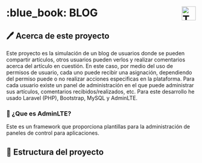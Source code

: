 <h1 align="left" width="100%"> :blue_book: BLOG <img align="right" src="https://skillicons.dev/icons?i=vscode,laravel,php,bootstrap,html,css,mysql,github,git" height="37" alt="Tecnologias"> </h1>

## :pen: Acerca de este proyecto

Este proyecto es la simulación de un blog de usuarios donde se pueden compartir artículos, otros usuarios pueden verlos y realizar comentarios acerca del artículo en cuestión. En este caso, por medio del uso de permisos de usuario, cada uno puede recibir una asignación, dependiendo del permiso puede o no realizar acciones especificas en la plataforma. Para cada usuario existe un panel de administración en el que puede administrar sus artículos, comentarios recibidos/realizados, etc. Para este desarrollo he usado Laravel (PHP), Bootstrap, MySQL y AdminLTE.

### :pencil: ¿Que es AdminLTE?

Este es un framework que proporciona plantillas para la administración de paneles de control para aplicaciones.

## :hammer: Estructura del proyecto

